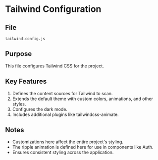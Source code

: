 # Tailwind Configuration

## File
`tailwind.config.js`

## Purpose
This file configures Tailwind CSS for the project.

## Key Features
1. Defines the content sources for Tailwind to scan.
2. Extends the default theme with custom colors, animations, and other styles.
3. Configures the dark mode.
4. Includes additional plugins like tailwindcss-animate.

## Notes
- Customizations here affect the entire project's styling.
- The ripple animation is defined here for use in components like Auth.
- Ensures consistent styling across the application.